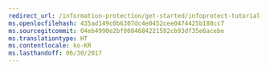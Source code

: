 ```yaml
---
redirect_url: /information-protection/get-started/infoprotect-tutorial-step1
ms.openlocfilehash: 435ad149c0b6307dc4e0452cee0474425b188cc7
ms.sourcegitcommit: 04eb4990e2bf0004684221592cb93df35e6acebe
ms.translationtype: HT
ms.contentlocale: ko-KR
ms.lasthandoff: 06/30/2017
---
```

